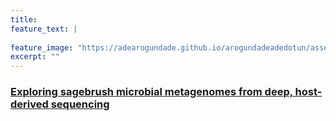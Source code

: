 ```yaml
---
title:
feature_text: |
  
feature_image: "https://adearogundade.github.io/arogundadeadedotun/assets/Images/Research_Cover_1.jpg"
excerpt: ""
---
```



### [Exploring sagebrush microbial metagenomes from deep, host-derived sequencing](https://www.boisestate.edu/events/event/graduate-defense-adedotun-arogundade/)


